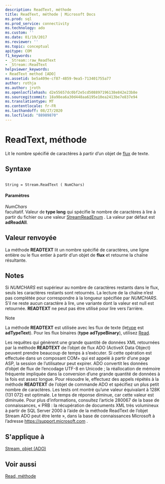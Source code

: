```yaml
---
description: ReadText, méthode
title: ReadText, méthode | Microsoft Docs
ms.prod: sql
ms.prod_service: connectivity
ms.technology: ado
ms.custom: ''
ms.date: 01/19/2017
ms.reviewer: ''
ms.topic: conceptual
apitype: COM
f1_keywords:
- _Stream::raw_ReadText
- _Stream::ReadText
helpviewer_keywords:
- ReadText method [ADO]
ms.assetid: be5a409e-cf87-4859-9ea5-713401755a77
author: rothja
ms.author: jroth
ms.openlocfilehash: d2e55657dc0bf2e5cd508897196138e842e23b8e
ms.sourcegitcommit: 18a98ea6a30d448aa6195e10ea2413be7e837e94
ms.translationtype: MT
ms.contentlocale: fr-FR
ms.lasthandoff: 08/27/2020
ms.locfileid: "88989870"
---
```

# <a name="readtext-method"></a>ReadText, méthode
Lit le nombre spécifié de caractères à partir d’un objet de [flux](./stream-object-ado.md) de texte.  
  
## <a name="syntax"></a>Syntaxe  
  
```  
  
String = Stream.ReadText ( NumChars)  
```  
  
#### <a name="parameters"></a>Paramètres  
 *NumChars*  
 facultatif. Valeur de **type long** qui spécifie le nombre de caractères à lire à partir du fichier ou une valeur [StreamReadEnum](./streamreadenum.md) . La valeur par défaut est **adReadAll**.  
  
## <a name="return-value"></a>Valeur renvoyée  
 La méthode **READTEXT** lit un nombre spécifié de caractères, une ligne entière ou le flux entier à partir d’un objet de **flux** et retourne la chaîne résultante.  
  
## <a name="remarks"></a>Notes  
 Si *NUMCHARS* est supérieur au nombre de caractères restants dans le flux, seuls les caractères restants sont retournés. La lecture de la chaîne n’est pas complétée pour correspondre à la longueur spécifiée par *NUMCHARS*. S’il ne reste aucun caractère à lire, une variante dont la valeur est null est retournée. **READTEXT** ne peut pas être utilisé pour lire vers l’arrière.  
  
> [!NOTE]
>  La méthode **READTEXT** est utilisée avec les flux de texte (le[type](./type-property-ado-stream.md) est **adTypeText**). Pour les flux binaires (**type** **adTypeBinary**), utilisez [Read](./read-method.md).  
  
 Les requêtes qui génèrent une grande quantité de données XML retournées par la méthode **READTEXT** de l’objet de flux ADO (ActiveX Data Object) peuvent prendre beaucoup de temps à s’exécuter. Si cette opération est effectuée dans un composant COM+ qui est appelé à partir d’une page ASP, la session de l’utilisateur peut expirer. ADO convertit les données d’objet de flux de l’encodage UTF-8 en Unicode ; la réallocation de mémoire fréquente impliquée dans la conversion d’une grande quantité de données à la fois est assez longue. Pour résoudre le, effectuez des appels répétés à la méthode **READTEXT** de l’objet de commande ADO et spécifiez un plus petit nombre de caractères. Les tests ont montré qu’une valeur équivalant à 128K (131 072) est optimale. Le temps de réponse diminue, car cette valeur est diminuée. Pour plus d’informations, consultez l’article 280067 de la base de connaissances, « PRB : la récupération de documents XML très volumineux à partir de SQL Server 2000 à l’aide de la méthode ReadText de l’objet Stream ADO peut être lente », dans la base de connaissances Microsoft à l’adresse https://support.microsoft.com .  
  
## <a name="applies-to"></a>S'applique à  
 [Stream, objet (ADO)](./stream-object-ado.md)  
  
## <a name="see-also"></a>Voir aussi  
 [Read, méthode](./read-method.md)